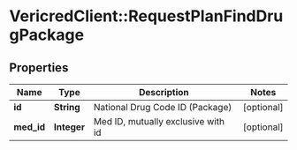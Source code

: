 # VericredClient::RequestPlanFindDrugPackage

## Properties
Name | Type | Description | Notes
------------ | ------------- | ------------- | -------------
**id** | **String** | National Drug Code ID (Package) | [optional] 
**med_id** | **Integer** | Med ID, mutually exclusive with id | [optional] 


